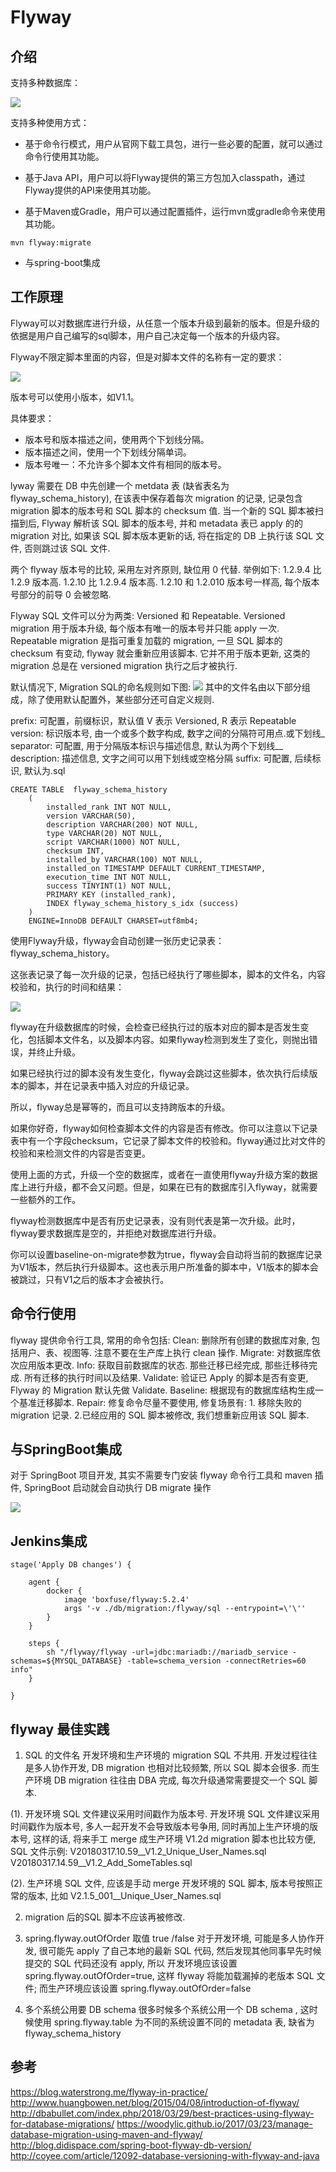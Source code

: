 # Flyway

## 介绍

支持多种数据库：

![](https://gitee.com/owen2016/pic-hub/raw/master/1610377751_20201231135300659_1838554034.png)

支持多种使用方式：

- 基于命令行模式，用户从官网下载工具包，进行一些必要的配置，就可以通过命令行使用其功能。

- 基于Java API，用户可以将Flyway提供的第三方包加入classpath，通过Flyway提供的API来使用其功能。

- 基于Maven或Gradle，用户可以通过配置插件，运行mvn或gradle命令来使用其功能。

`mvn flyway:migrate`

- 与spring-boot集成

## 工作原理

Flyway可以对数据库进行升级，从任意一个版本升级到最新的版本。但是升级的依据是用户自己编写的sql脚本，用户自己决定每一个版本的升级内容。

Flyway不限定脚本里面的内容，但是对脚本文件的名称有一定的要求：

![](https://gitee.com/owen2016/pic-hub/raw/master/1610377752_20201231135459107_121668887.png)

版本号可以使用小版本，如V1.1。

具体要求：

- 版本号和版本描述之间，使用两个下划线分隔。
- 版本描述之间，使用一个下划线分隔单词。
- 版本号唯一：不允许多个脚本文件有相同的版本号。


lyway 需要在 DB 中先创建一个 metdata 表 (缺省表名为 flyway_schema_history), 在该表中保存着每次 migration 的记录, 记录包含 migration 脚本的版本号和 SQL 脚本的 checksum 值. 当一个新的 SQL 脚本被扫描到后, Flyway 解析该 SQL 脚本的版本号, 并和 metadata 表已 apply 的的 migration 对比, 如果该 SQL 脚本版本更新的话, 将在指定的 DB 上执行该 SQL 文件, 否则跳过该 SQL 文件.

两个 flyway 版本号的比较, 采用左对齐原则, 缺位用 0 代替. 举例如下:
1.2.9.4 比 1.2.9 版本高.
1.2.10 比 1.2.9.4 版本高.
1.2.10 和 1.2.010 版本号一样高, 每个版本号部分的前导 0 会被忽略.


Flyway SQL 文件可以分为两类: Versioned 和 Repeatable.
Versioned migration 用于版本升级, 每个版本有唯一的版本号并只能 apply 一次.
Repeatable migration 是指可重复加载的 migration, 一旦 SQL 脚本的 checksum 有变动, flyway 就会重新应用该脚本. 它并不用于版本更新, 这类的 migration 总是在 versioned migration 执行之后才被执行.

默认情况下, Migration SQL的命名规则如下图:
![](https://gitee.com/owen2016/pic-hub/raw/master/1610377753_20210104093342660_374645789.png)
其中的文件名由以下部分组成，除了使用默认配置外，某些部分还可自定义规则.

prefix: 可配置，前缀标识，默认值 V 表示 Versioned, R 表示 Repeatable
version: 标识版本号, 由一个或多个数字构成, 数字之间的分隔符可用点.或下划线_
separator: 可配置, 用于分隔版本标识与描述信息, 默认为两个下划线__
description: 描述信息, 文字之间可以用下划线或空格分隔
suffix: 可配置, 后续标识, 默认为.sql

```
CREATE TABLE  flyway_schema_history
    (
        installed_rank INT NOT NULL,
        version VARCHAR(50),
        description VARCHAR(200) NOT NULL,
        type VARCHAR(20) NOT NULL,
        script VARCHAR(1000) NOT NULL,
        checksum INT,
        installed_by VARCHAR(100) NOT NULL,
        installed_on TIMESTAMP DEFAULT CURRENT_TIMESTAMP,
        execution_time INT NOT NULL,
        success TINYINT(1) NOT NULL,
        PRIMARY KEY (installed_rank),
        INDEX flyway_schema_history_s_idx (success)
    )
    ENGINE=InnoDB DEFAULT CHARSET=utf8mb4;
```

使用Flyway升级，flyway会自动创建一张历史记录表：flyway_schema_history。

这张表记录了每一次升级的记录，包括已经执行了哪些脚本，脚本的文件名，内容校验和，执行的时间和结果：

![](https://gitee.com/owen2016/pic-hub/raw/master/1610377752_20201231135552854_742681493.png)


flyway在升级数据库的时候，会检查已经执行过的版本对应的脚本是否发生变化，包括脚本文件名，以及脚本内容。如果flyway检测到发生了变化，则抛出错误，并终止升级。

如果已经执行过的脚本没有发生变化，flyway会跳过这些脚本，依次执行后续版本的脚本，并在记录表中插入对应的升级记录。

所以，flyway总是幂等的，而且可以支持跨版本的升级。

如果你好奇，flyway如何检查脚本文件的内容是否有修改。你可以注意以下记录表中有一个字段checksum，它记录了脚本文件的校验和。flyway通过比对文件的校验和来检测文件的内容是否变更。

使用上面的方式，升级一个空的数据库，或者在一直使用flyway升级方案的数据库上进行升级，都不会又问题。但是，如果在已有的数据库引入flyway，就需要一些额外的工作。

flyway检测数据库中是否有历史记录表，没有则代表是第一次升级。此时，flyway要求数据库是空的，并拒绝对数据库进行升级。

你可以设置baseline-on-migrate参数为true，flyway会自动将当前的数据库记录为V1版本，然后执行升级脚本。这也表示用户所准备的脚本中，V1版本的脚本会被跳过，只有V1之后的版本才会被执行。


## 命令行使用
flyway 提供命令行工具, 常用的命令包括:
Clean: 删除所有创建的数据库对象, 包括用户、表、视图等. 注意不要在生产库上执行 clean 操作.
Migrate: 对数据库依次应用版本更改.
Info: 获取目前数据库的状态. 那些迁移已经完成, 那些迁移待完成. 所有迁移的执行时间以及结果.
Validate: 验证已 Apply 的脚本是否有变更, Flyway 的 Migration 默认先做 Validate.
Baseline: 根据现有的数据库结构生成一个基准迁移脚本.
Repair: 修复命令尽量不要使用, 修复场景有: 1. 移除失败的 migration 记录. 2.已经应用的 SQL 脚本被修改, 我们想重新应用该 SQL 脚本.


##  与SpringBoot集成

对于 SpringBoot 项目开发, 其实不需要专门安装 flyway 命令行工具和 maven 插件, SpringBoot 启动就会自动执行 DB migrate 操作

![](https://gitee.com/owen2016/pic-hub/raw/master/1610377750_20201231135243551_613722733.png)

## Jenkins集成 

```
stage('Apply DB changes') {

    agent {
        docker {
            image 'boxfuse/flyway:5.2.4'
            args '-v ./db/migration:/flyway/sql --entrypoint=\'\''
        }
    }

    steps {
        sh "/flyway/flyway -url=jdbc:mariadb://mariadb_service -schemas=${MYSQL_DATABASE} -table=schema_version -connectRetries=60 info"
    }

}
```

## flyway 最佳实践


1. SQL 的文件名
开发环境和生产环境的 migration SQL 不共用. 开发过程往往是多人协作开发, DB migration 也相对比较频繁, 所以 SQL 脚本会很多. 而生产环境 DB migration 往往由 DBA 完成, 每次升级通常需要提交一个 SQL 脚本.

(1). 开发环境 SQL 文件建议采用时间戳作为版本号.
开发环境 SQL 文件建议采用时间戳作为版本号, 多人一起开发不会导致版本号争用, 同时再加上生产环境的版本号, 这样的话, 将来手工 merge 成生产环境 V1.2d migration 脚本也比较方便, SQL 文件示例:
V20180317.10.59__V1.2_Unique_User_Names.sql
V20180317.14.59__V1.2_Add_SomeTables.sql

(2). 生产环境 SQL 文件, 应该是手动 merge 开发环境的 SQL 脚本, 版本号按照正常的版本, 比如 V2.1.5_001__Unique_User_Names.sql

2. migration 后的SQL 脚本不应该再被修改.

3. spring.flyway.outOfOrder 取值 true /false
对于开发环境, 可能是多人协作开发, 很可能先 apply 了自己本地的最新 SQL 代码, 然后发现其他同事早先时候提交的 SQL 代码还没有 apply, 所以 开发环境应该设置 spring.flyway.outOfOrder=true, 这样 flyway 将能加载漏掉的老版本 SQL 文件; 而生产环境应该设置 spring.flyway.outOfOrder=false

4. 多个系统公用要 DB schema
很多时候多个系统公用一个 DB schema , 这时候使用 spring.flyway.table 为不同的系统设置不同的 metadata 表, 缺省为 flyway_schema_history

## 参考

https://blog.waterstrong.me/flyway-in-practice/
http://www.huangbowen.net/blog/2015/04/08/introduction-of-flyway/
http://dbabullet.com/index.php/2018/03/29/best-practices-using-flyway-for-database-migrations/
https://woodylic.github.io/2017/03/23/manage-database-migration-using-maven-and-flyway/
http://blog.didispace.com/spring-boot-flyway-db-version/
http://coyee.com/article/12092-database-versioning-with-flyway-and-java


